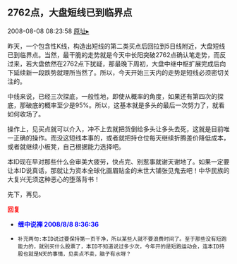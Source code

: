 ## 2762点，大盘短线已到临界点
2008-08-08 08:23:58
[原址▸](http://www.fxgan.com/chan_time/2008_07_12/1045.htm)


昨天，一个包含性K线，构造出短线的第二类买点后回拉到5日线附近，大盘短线已到临界点。当然，最干脆的走势就是今天中长阳突破2762点确认笔走势，而反过来，若大盘依然在2762点下犹疑，那最晚下周初，大盘中继中枢扩展完成后向下延续新一段跌势就理所当然了。所以，今天开始三天内的走势是短线必须密切关注的。

中线来说，已经三次探底，一般性地，即使从概率的角度，如果还有第四次的探底，那破底的概率至少是95%。所以，这基本就是多头的最后一次努力了，就看如何收场了。

操作上，见买点就可以介入，冲不上去就把货倒给多头让多头去死，这就是目前唯一正确的操作。而没这短线本事的，或者就把持仓位每天继续折腾差价降低成本，或者就继续小板凳，自己根据能力选择吧。

本ID现在早对那些什么会审美大疲劳，快点完、别惹事就谢天谢地了。如果一定要让本ID说真话，那就让为资本全球化画眉贴金的末世大铺张见鬼去吧！中华民族的大复兴无须这种恶心的堕落背书！

先下，再见。








<font color='red'>**回复**</font>


- **<font color='blue'>缠中说禅 2008/8/8 8:36:36</font>**
- ```
  补充两句:本ID说过要保持第一页干净，所以某些人就不要浪费时间了。至于那些没有短跑能力的，就别买什么股票了，本ID不知道说过多少次，今年开的是短跑运动会，连本ID持股也就是N天的事情，见卖点不卖，脑子有水呀？
  ```
